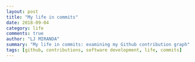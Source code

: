 ```yaml
---
layout: post
title: "My life in commits"
date: 2018-09-04
category: life
comments: true
author: "LJ MIRANDA"
summary: "My life in commits: examining my Github contribution graph"
tags: [github, contributions, software development, life, commits]
---
```



